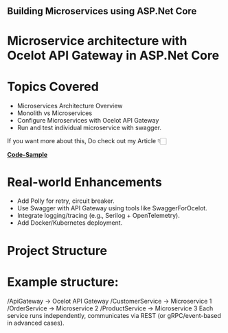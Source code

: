 ## Building Microservices using ASP.Net Core

# Microservice architecture with Ocelot API Gateway in ASP.Net Core

# Topics Covered
- Microservices Architecture Overview
- Monolith vs Microservices
- Configure Microservices with Ocelot API Gateway 
- Run and test individual microservice with swagger.

If you want more about this, Do check out my Article 👇🏻

[**Code-Sample**](https://www.code-sample.com/ "Code-Sample")

# Real-world Enhancements
- Add Polly for retry, circuit breaker.
- Use Swagger with API Gateway using tools like SwaggerForOcelot.
- Integrate logging/tracing (e.g., Serilog + OpenTelemetry).
- Add Docker/Kubernetes deployment.

# Project Structure
# Example structure:

/ApiGateway           → Ocelot API Gateway
/CustomerService      → Microservice 1
/OrderService         → Microservice 2
/ProductService       → Microservice 3
Each service runs independently, communicates via REST (or gRPC/event-based in advanced cases).

